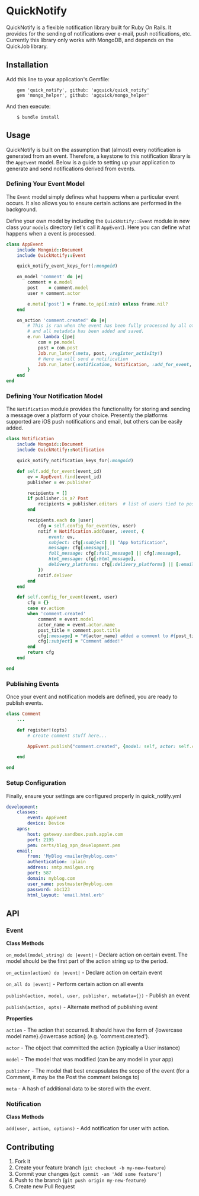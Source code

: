 # QuickNotify

QuickNotify is a flexible notification library built for Ruby On Rails. It provides for the sending of notifications over e-mail, push notifications, etc. Currently this library only works with MongoDB, and depends on the QuickJob library.

## Installation

Add this line to your application's Gemfile:

		gem 'quick_notify', github: 'agquick/quick_notify'
		gem 'mongo_helper', github: 'agquick/mongo_helper'

And then execute:

		$ bundle install

## Usage

QuickNotify is built on the assumption that (almost) every notification is generated from an event. Therefore, a keystone to this notification library is the `AppEvent` model. Below is a guide to setting up your application to generate and send notifications derived from events.

### Defining Your Event Model

The `Event` model simply defines what happens when a particular event occurs. It also allows you to ensure certain actions are performed in the background.

Define your own model by including the `QuickNotify::Event` module in new class your `models` directory (let's call it `AppEvent`). Here you can define what happens when a event is processed.

```ruby
class AppEvent
	include Mongoid::Document
	include QuickNotify::Event

	quick_notify_event_keys_for!(:mongoid)

	on_model 'comment' do |e|
		comment = e.model
		post	= comment.model
		user = comment.actor

		e.meta['post'] = frame.to_api(:min) unless frame.nil?
	end

	on_action 'comment.created' do |e|
		# This is ran when the event has been fully processed by all other hooks,
		# and all metadata has been added and saved.
		e.run lambda {|pe|
			com = pe.model
			post = com.post
			Job.run_later(:meta, post, :register_activity!)
			# Here we will send a notification
			Job.run_later(:notification, Notification, :add_for_event, [pe.id.to_s])
		}
	end
end
```

### Defining Your Notification Model

The `Notification` module provides the functionality for storing and sending a message over a platform of your choice. Presently the platforms supported are iOS push notifications and email, but others can be easily added.

```ruby
class Notification
	include Mongoid::Document
	include QuickNotify::Notification

	quick_notify_notification_keys_for(:mongoid)

	def self.add_for_event(event_id)
		ev = AppEvent.find(event_id)
		publisher = ev.publisher

		recipients = []
		if publisher.is_a? Post
			recipients = publisher.editors	# list of users tied to post
		end

		recipients.each do |user|
			cfg = self.config_for_event(ev, user)
			notif = Notification.add(user, :event, {
				event: ev,
				subject: cfg[:subject] || "App Notification",
				message: cfg[:message],
				full_message: cfg[:full_message] || cfg[:message],
				html_message: cfg[:html_message],
				delivery_platforms: cfg[:delivery_platforms] || [:email]
			})
			notif.deliver
		end
	end

	def self.config_for_event(event, user)
		cfg = {}
		case ev.action
		when 'comment.created'
			comment = event.model
			actor_name = event.actor.name
			post_title = comment.post.title
			cfg[:message] = "#{actor_name} added a comment to #{post_title}."
			cfg[:subject] = "Comment added!"
		end
		return cfg
	end

end
```

### Publishing Events

Once your event and notification models are defined, you are ready to publish events.

```ruby
class Comment
	...

	def register!(opts)
		# create comment stuff here...

		AppEvent.publish("comment.created", {model: self, actor: self.creator, publisher: self.post, meta: {})

	end

end
```

### Setup Configuration

Finally, ensure your settings are configured properly in quick_notify.yml

```yaml
development:
	classes:
		event: AppEvent
		device: Device
	apns:
		host: gateway.sandbox.push.apple.com
		port: 2195
		pem: certs/blog_apn_development.pem
	email:
		from: 'MyBlog <mailer@myblog.com>'
		authentication: :plain
		address: smtp.mailgun.org
		port: 587
		domain: myblog.com
		user_name: postmaster@myblog.com
		password: abc123
		html_layout: 'email.html.erb'
```

## API

### Event

**Class Methods**

`on_model(model_string) do |event|` - Declare action on certain event. The model should be the first part of the action string up to the period.

`on_action(action) do |event|` - Declare action on certain event

`on_all do |event|` - Perform certain action on all events

`publish(action, model, user, publisher, metadata={})` - Publish an event

`publish(action, opts)` - Alternate method of publishing event

**Properties**

`action` - The action that occurred. It should have the form of {lowercase model name}.{lowercase action} (e.g. 'comment.created').

`actor` - The object that committed the action (typically a User instance)

`model` - The model that was modified (can be any model in your app)

`publisher` - The model that best encapsulates the scope of the event (for a Comment, it may be the Post the comment belongs to)

`meta` - A hash of additional data to be stored with the event.

### Notification

**Class Methods**

`add(user, action, options)` - Add notification for user with action.


## Contributing

1. Fork it
2. Create your feature branch (`git checkout -b my-new-feature`)
3. Commit your changes (`git commit -am 'Add some feature'`)
4. Push to the branch (`git push origin my-new-feature`)
5. Create new Pull Request
